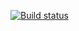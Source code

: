 [![Build status](https://ci.appveyor.com/api/projects/status/jg5lkalrbnanqjw1?svg=true)](https://ci.appveyor.com/project/zvasileva/constructor)
